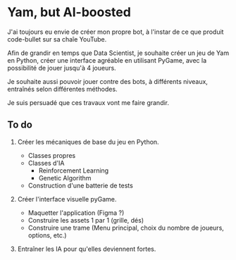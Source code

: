 # Yam, but AI-boosted

J'ai toujours eu envie de créer mon propre bot, à l'instar de ce que produit code-bullet sur sa chaîe YouTube.

Afin de grandir en temps que Data Scientist, je souhaite créer un jeu de Yam en Python, créer une interface agréable en utilisant PyGame, avec la possibilité de jouer jusqu'à 4 joueurs.

Je souhaite aussi pouvoir jouer contre des bots, à différents niveaux, entraînés selon différentes méthodes.

Je suis persuadé que ces travaux vont me faire grandir.

## To do

1) Créer les mécaniques de base du jeu en Python.
    * Classes propres
    * Classes d'IA
        * Reinforcement Learning
        * Genetic Algorithm
    * Construction d'une batterie de tests
2) Créer l'interface visuelle pyGame.
    * Maquetter l'application (Figma ?)
    * Construire les assets 1 par 1 (grille, dés)
    * Construire une trame (Menu principal, choix du nombre de joueurs, options, etc.)

3) Entraîner les IA pour qu'elles deviennent fortes.